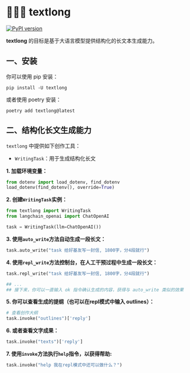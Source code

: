 # 🦜🦜🦜 textlong
[![PyPI version](https://img.shields.io/pypi/v/textlong.svg)](https://pypi.org/project/textlong/)

**textlong** 的目标是基于大语言模型提供结构化的长文本生成能力。

## 一、安装

你可以使用 pip 安装：
```
pip install -U textlong
```

或者使用 poetry 安装：
```
poetry add textlong@latest
```

## 二、结构化长文生成能力

`textlong` 中提供如下创作工具：

- `WritingTask`：用于生成结构化长文

**1. 加载环境变量：**

```python
from dotenv import load_dotenv, find_dotenv
load_dotenv(find_dotenv(), override=True)
```

**2. 创建`WritingTask`实例：**

```python
from textlong import WritingTask
from langchain_openai import ChatOpenAI

task = WritingTask(llm=ChatOpenAI())
```

**3. 使用`auto_write`方法自动生成一段长文：**

```python
task.auto_write("task 给好基友写一封信, 1800字，分4段就行")
```

**4. 使用`repl_write`方法控制台，在人工干预过程中生成一段长文：**

```python
task.repl_write("task 给好基友写一封信, 1800字，分4段就行")

## ...
## 接下来，你可以一直输入 ok 指令确认生成的内容，获得与 auto_write 类似的效果
```

**5. 你可以查看生成的提纲（也可以在repl模式中输入 outlines）：**

```python
# 查看创作大纲
task.invoke("outlines")['reply']
```

**6. 或者查看文字成果：**

```python
task.invoke("texts")['reply']
```

**7. 使用`invoke`方法执行`help`指令，以获得帮助:**

```python
task.invoke("help 我在repl模式中还可以做什么？")
```

